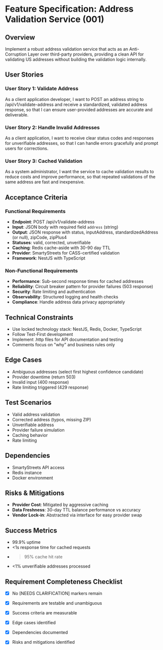 # Feature Specification: Address Validation Service (001)

## Overview
Implement a robust address validation service that acts as an Anti-Corruption Layer over third-party providers, providing a clean API for validating US addresses without building the validation logic internally.

## User Stories

### User Story 1: Validate Address
As a client application developer, I want to POST an address string to /api/v1/validate-address and receive a standardized, validated address response, so that I can ensure user-provided addresses are accurate and deliverable.

### User Story 2: Handle Invalid Addresses
As a client application, I want to receive clear status codes and responses for unverifiable addresses, so that I can handle errors gracefully and prompt users for corrections.

### User Story 3: Cached Validation
As a system administrator, I want the service to cache validation results to reduce costs and improve performance, so that repeated validations of the same address are fast and inexpensive.

## Acceptance Criteria

### Functional Requirements
- **Endpoint**: POST /api/v1/validate-address
- **Input**: JSON body with required field `address` (string)
- **Output**: JSON response with status, inputAddress, standardizedAddress (or null), zipCode, zipPlus4
- **Statuses**: valid, corrected, unverifiable
- **Caching**: Redis cache-aside with 30-90 day TTL
- **Provider**: SmartyStreets for CASS-certified validation
- **Framework**: NestJS with TypeScript

### Non-Functional Requirements
- **Performance**: Sub-second response times for cached addresses
- **Reliability**: Circuit breaker pattern for provider failures (503 response)
- **Security**: Rate limiting and authentication
- **Observability**: Structured logging and health checks
- **Compliance**: Handle address data privacy appropriately

## Technical Constraints
- Use locked technology stack: NestJS, Redis, Docker, TypeScript
- Follow Test-First development
- Implement .http files for API documentation and testing
- Comments focus on "why" and business rules only

## Edge Cases
- Ambiguous addresses (select first highest confidence candidate)
- Provider downtime (return 503)
- Invalid input (400 response)
- Rate limiting triggered (429 response)

## Test Scenarios
- Valid address validation
- Corrected address (typos, missing ZIP)
- Unverifiable address
- Provider failure simulation
- Caching behavior
- Rate limiting

## Dependencies
- SmartyStreets API access
- Redis instance
- Docker environment

## Risks & Mitigations
- **Provider Cost**: Mitigated by aggressive caching
- **Data Freshness**: 30-day TTL balance performance vs accuracy
- **Vendor Lock-in**: Abstracted via interface for easy provider swap

## Success Metrics
- 99.9% uptime
- <1s response time for cached requests
- >95% cache hit rate
- <1% unverifiable addresses processed

## Requirement Completeness Checklist
- [x] No [NEEDS CLARIFICATION] markers remain
- [x] Requirements are testable and unambiguous
- [x] Success criteria are measurable
- [x] Edge cases identified
- [x] Dependencies documented
- [x] Risks and mitigations identified

